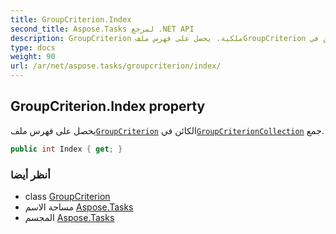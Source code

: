 ```yaml
---
title: GroupCriterion.Index
second_title: Aspose.Tasks لمرجع .NET API
description: GroupCriterion ملكية. يحصل على فهرس ملفGroupCriterion الكائن فيGroupCriterionCollection جمع.
type: docs
weight: 90
url: /ar/net/aspose.tasks/groupcriterion/index/
---
```

## GroupCriterion.Index property

يحصل على فهرس ملف[`GroupCriterion`](../) الكائن في[`GroupCriterionCollection`](../../groupcriterioncollection/) جمع.

```csharp
public int Index { get; }
```

### أنظر أيضا

* class [GroupCriterion](../)
* مساحة الاسم [Aspose.Tasks](../../groupcriterion/)
* المجسم [Aspose.Tasks](../../../)


